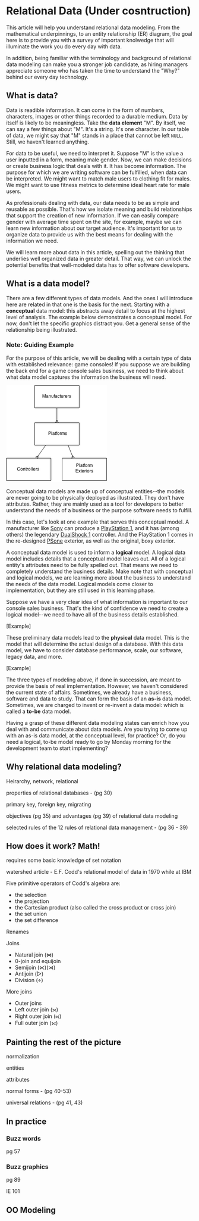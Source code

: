 # Relational Data (Under cosntruction)

This article will help you understand relational data modeling. From the mathematical underpinnings, to an entity relationship (ER) diagram, the goal here is to provide you with a survey of important knolwedge that will illuminate the work you do every day with data.

In addition, being familiar with the terminology and background of relational data modeling can make you a stronger job candidate, as hiring managers appreciate someone who has taken the time to understand the "Why?" behind our every day technology.

## What is data?

Data is readible information. It can come in the form of numbers, characters, images or other things recorded to a durable medium. Data by itself is likely to be meaningless. Take the **data element** "M". By itself, we can say a few things about "M". It's a string. It's one character. In our table of data, we might say that "M" stands in a place that cannot be left ```NULL```. Still, we haven't learned anything.

For data to be useful, we need to interpret it. Suppose "M" is the value a user inputted in a form, meaning male gender. Now, we can make decisions or create business logic that deals with it. It has become information. The purpose for which we are writing software can be fulfilled, when data can be interpreted. We might want to match male users to clothing fit for males. We might want to use fitness metrics to determine ideal heart rate for male users.

As professionals dealing with data, our data needs to be as simple and reusable as possible. That's how we isolate meaning and build relationships that support the creation of new information. If we can easily compare gender with average time spent on the site, for example, maybe we can learn new information about our target audience. It's important for us to organize data to provide us with the best means for dealing with the information we need.

We will learn more about data in this article, spelling out the thinking that underlies well organized data in greater detail. That way, we can unlock the potential benefits that well-modeled data has to offer software developers.

## What is a data model?

There are a few different types of data models. And the ones I will introduce here are related in that one is the basis for the next. Starting with a **conceptual** data model: this abstracts away detail to focus at the highest level of analysis. The example below demonstrates a conceptual model. For now, don't let the specific graphics distract you. Get a general sense of the relationship being illustrated.

### Note: Guiding Example

For the purpose of this article, we will be dealing with a certain type of data with established relevance: game consoles! If you suppose we are building the back end for a game console sales business, we need to think about what data model captures the information the business will need.

![conceptual-model](conceptual-model-game-console.png)

Conceptual data models are made up of conceptual entities--the models are never going to be physically deployed as illustrated. They don't have attributes. Rather, they are mainly used as a tool for developers to better understand the needs of a business or the purpose software needs to fulfill.

In this case, let's look at one example that serves this conceptual model. A manufacturer like [Sony](http://en.wikipedia.org/wiki/Sony) can produce a [PlayStation 1](http://en.wikipedia.org/wiki/PlayStation_%28console%29), and it has (among others) the legendary [DualShock 1](http://en.wikipedia.org/wiki/DualShock) controller. And the PlayStation 1 comes in the re-designed [PSone](http://en.wikipedia.org/wiki/PlayStation_models#PSone) exterior, as well as the original, boxy exterior.

A conceptual data model is used to inform a **logical** model. A logical data model includes details that a conceptual model leaves out. All of a logical entity's attributes need to be fully spelled out. That means we need to completely understand the business details. Make note that with conceptual and logical models, we are learning more about the business to understand the needs of the data model. Logical models come closer to implementation, but they are still used in this learning phase.

Suppose we have a very clear idea of what information is important to our console sales business. That's the kind of confidence we need to create a logical model--we need to have all of the business details established.

[Example]

These preliminary data models lead to the **physical** data model. This is the model that will determine the actual design of a database. With this data model, we have to consider database performance, scale, our software, legacy data, and more.

[Example]

The three types of modeling above, if done in succession, are meant to provide the basis of real implementation. However, we haven't considered the current state of affairs. Sometimes, we already have a business, software and data to study. That can form the basis of an **as-is** data model. Sometimes, we are charged to invent or re-invent a data model: which is called a **to-be** data model.

Having a grasp of these different data modeling states can enrich how you deal with and communicate about data models. Are you trying to come up with an as-is data model, at the conceptual level, for practice? Or, do you need a logical, to-be model ready to go by Monday morning for the development team to start implementing?

## Why relational data modeling?

Heirarchy, network, relational

properties of relational databases - (pg 30)

primary key, foreign key, migrating

objectives (pg 35) and advantages (pg 39) of relational data modeling

selected rules of the 12 rules of relational data management - (pg 36 - 39)

## How does it work? Math!

requires some basic knowledge of set notation

watershed article - E.F. Codd's relational model of data in 1970 while at IBM

Five primitive operators of Codd's algebra are:
+ the selection
+ the projection
+ the Cartesian product (also called the cross product or cross join)
+ the set union
+ the set difference

Renames

Joins
+ Natural join (⋈)
+ θ-join and equijoin
+ Semijoin (⋉)(⋊)
+ Antijoin (▷)
+ Division (÷)

More joins
+ Outer joins
+ Left outer join (⟕)
+ Right outer join (⟖)
+ Full outer join (⟗)

## Painting the rest of the picture

normalization

entities

attributes

normal forms - (pg 40-53)

universal relations - (pg 41, 43)

## In practice

### Buzz words

pg 57

### Buzz graphics

pg 89

IE 101

## OO Modeling
